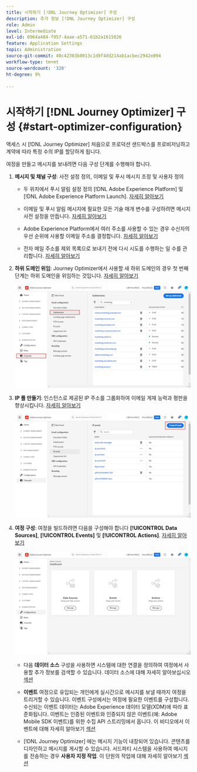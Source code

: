 ```yaml
---
title: 시작하기 [!DNL Journey Optimizer] 구성
description: 추가 정보 [!DNL Journey Optimizer] 구성
role: Admin
level: Intermediate
exl-id: 0964a484-f957-4aae-a571-61b2a1615026
feature: Application Settings
topic: Administration
source-git-commit: 40c42303b8013c1d9f4dd214ab1acbec2942e094
workflow-type: tm+mt
source-wordcount: '328'
ht-degree: 9%

---
```



# 시작하기 [!DNL Journey Optimizer] 구성 {#start-optimizer-configuration}

액세스 시 [!DNL Journey Optimizer] 처음으로 프로덕션 샌드박스를 프로비저닝하고 계약에 따라 특정 수의 IP를 할당하게 됩니다.

여정을 만들고 메시지를 보내려면 다음 구성 단계를 수행해야 합니다.

1. **메시지 및 채널 구성**: 사전 설정 정의, 이메일 및 푸시 메시지 조정 및 사용자 정의

   * 두 위치에서 푸시 알림 설정 정의 [!DNL Adobe Experience Platform] 및 [!DNL Adobe Experience Platform Launch]. [자세히 알아보기](../configuration/push-gs.md)

   * 이메일 및 푸시 알림 메시지에 필요한 모든 기술 매개 변수를 구성하려면 메시지 사전 설정을 만듭니다. [자세히 알아보기](message-presets.md)

   * Adobe Experience Platform에서 여러 주소를 사용할 수 있는 경우 수신자의 우선 순위에 사용할 이메일 주소를 결정합니다. [자세히 알아보기](primary-email-addresses.md)

   * 전자 메일 주소를 제외 목록으로 보내기 전에 다시 시도를 수행하는 일 수를 관리합니다. [자세히 알아보기](manage-suppression-list.md)

   <!--
    * Understand push notification flow. [Learn more](../configuration/push-gs.md)
    -->

1. **하위 도메인 위임**: Journey Optimizer에서 사용할 새 하위 도메인의 경우 첫 번째 단계는 하위 도메인을 위임하는 것입니다. [자세히 알아보기](about-subdomain-delegation.md)

   ![](assets/subdomain.png)

1. **IP 풀 만들기**: 인스턴스로 제공된 IP 주소를 그룹화하여 이메일 게재 능력과 평판을 향상시킵니다. [자세히 알아보기](ip-pools.md)

   ![](assets/ip-pool.png)

1. **여정 구성**: 여정을 빌드하려면 다음을 구성해야 합니다 **[!UICONTROL Data Sources]**, **[!UICONTROL Events]** 및 **[!UICONTROL Actions]**. [자세히 알아보기](about-data-sources-events-actions.md)

   ![](assets/admin-menu.png)

   * 다음 **데이터 소스** 구성을 사용하면 시스템에 대한 연결을 정의하여 여정에서 사용할 추가 정보를 검색할 수 있습니다. 데이터 소스에 대해 자세히 알아보십시오 [섹션](../datasource/about-data-sources.md)

   * **이벤트** 여정으로 유입되는 개인에게 실시간으로 메시지를 보낼 때까지 여정을 트리거할 수 있습니다. 이벤트 구성에서는 여정에 필요한 이벤트를 구성합니다. 수신되는 이벤트 데이터는 Adobe Experience 데이터 모델(XDM)에 따라 표준화됩니다. 이벤트는 인증된 이벤트와 인증되지 않은 이벤트(예: Adobe Mobile SDK 이벤트)를 위한 수집 API 스트리밍에서 옵니다. 이 비디오에서 이벤트에 대해 자세히 알아보기 [섹션](../event/about-events.md)

   * [!DNL Journey Optimizer] 에는 메시지 기능이 내장되어 있습니다. 콘텐츠를 디자인하고 메시지를 게시할 수 있습니다. 서드파티 시스템을 사용하여 메시지를 전송하는 경우 **사용자 지정 작업**. 이 단원의 작업에 대해 자세히 알아보기 [섹션](../action/action.md)